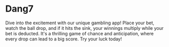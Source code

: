 # Dang7
Dive into the excitement with our unique gambling app! Place your bet, watch the ball drop, and if it hits the sink, your winnings multiply while your bet is deducted. It's a thrilling game of chance and anticipation, where every drop can lead to a big score. Try your luck today!
